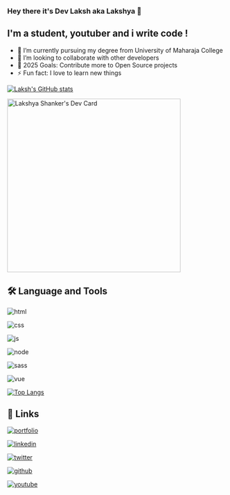 
### Hey there it's Dev Laksh aka Lakshya 👋

  
## I'm a student, youtuber and i write code !

- 🌱 I’m currently pursuing my degree from University of Maharaja College
- 👯 I’m looking to collaborate with other developers
- 🥅 2025 Goals: Contribute more to Open Source projects
- ⚡ Fun fact: I love to learn new things

[![Laksh's GitHub stats](https://github-readme-stats.vercel.app/api?username=dev-laksh)](https://github.com/dev-laksh/github-readme-stats)

<a href="https://app.daily.dev/shankerlaksh37"><img src="https://api.daily.dev/devcards/229ff0cb673b47359994dccc7dd587fe.png?r=ify" width="400" alt="Lakshya Shanker's Dev Card"/></a>

## 🛠 Language and Tools

![html](https://img.shields.io/badge/HTML5-E34F26?style=for-the-badge&logo=html5&logoColor=white)

![css](https://img.shields.io/badge/CSS3-1572B6?style=for-the-badge&logo=css3&logoColor=white)

![js](https://img.shields.io/badge/JavaScript-F7DF1E?style=for-the-badge&logo=javascript&logoColor=black)

![node](https://img.shields.io/badge/Node.js-43853D?style=for-the-badge&logo=node.js&logoColor=white)

![sass](https://img.shields.io/badge/Sass-CC6699?style=for-the-badge&logo=sass&logoColor=white)

![vue](https://img.shields.io/badge/Vue.js-35495E?style=for-the-badge&logo=vue.js&logoColor=4FC08D)


[![Top Langs](https://github-readme-stats.vercel.app/api/top-langs/?username=dev-laksh&layout=compact)](https://github.com/dev-laksh/github-readme-stats)

## 🔗 Links
[![portfolio](https://img.shields.io/badge/my_portfolio-000?style=for-the-badge&logo=ko-fi&logoColor=white)](https://katherinempeterson.com/)

[![linkedin](https://img.shields.io/badge/LinkedIn-0077B5?style=for-the-badge&logo=linkedin&logoColor=white)](https://www.linkedin.com/in/dev-laksh-8700b91a6/)

[![twitter](https://img.shields.io/badge/Twitter-1DA1F2?style=for-the-badge&logo=twitter&logoColor=white)](https://twitter.com/lakshya_shanker)

[![github](https://img.shields.io/badge/GitHub-100000?style=for-the-badge&logo=github&logoColor=white)](https://github.com/dev-laksh)

[![youtube](https://img.shields.io/badge/YouTube-FF0000?style=for-the-badge&logo=youtube&logoColor=white)](https://www.youtube.com/channel/UCeBy2PGvfCb-3S7OXcM2MFA)


  
